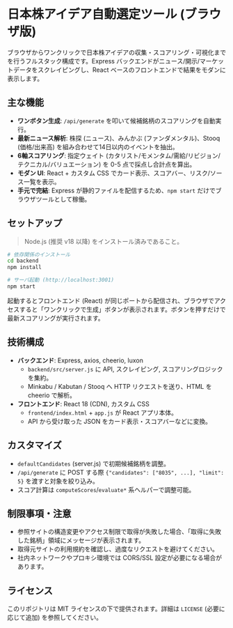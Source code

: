 # 日本株アイデア自動選定ツール (ブラウザ版)

ブラウザからワンクリックで日本株アイデアの収集・スコアリング・可視化までを行うフルスタック構成です。Express バックエンドがニュース/開示/マーケットデータをスクレイピングし、React ベースのフロントエンドで結果をモダンに表示します。

## 主な機能
- **ワンボタン生成**: `/api/generate` を叩いて候補銘柄のスコアリングを自動実行。
- **最新ニュース解析**: 株探 (ニュース)、みんかぶ (ファンダメンタル)、Stooq (価格/出来高) を組み合わせて14日以内のイベントを抽出。
- **6軸スコアリング**: 指定ウェイト (カタリスト/モメンタム/需給/リビジョン/テクニカル/バリュエーション) を 0-5 点で採点し合計点を算出。
- **モダン UI**: React + カスタム CSS でカード表示、スコアバー、リスク/ソース一覧を表示。
- **手元で完結**: Express が静的ファイルを配信するため、`npm start` だけでブラウザツールとして稼働。

## セットアップ
> Node.js (推奨 v18 以降) をインストール済みであること。

```bash
# 依存関係のインストール
cd backend
npm install

# サーバ起動 (http://localhost:3001)
npm start
```

起動するとフロントエンド (React) が同じポートから配信され、ブラウザでアクセスすると「ワンクリックで生成」ボタンが表示されます。ボタンを押すだけで最新スコアリングが実行されます。

## 技術構成
- **バックエンド**: Express, axios, cheerio, luxon
  - `backend/src/server.js` に API, スクレイピング, スコアリングロジックを集約。
  - Minkabu / Kabutan / Stooq へ HTTP リクエストを送り、HTML を cheerio で解析。
- **フロントエンド**: React 18 (CDN), カスタム CSS
  - `frontend/index.html` + `app.js` が React アプリ本体。
  - API から受け取った JSON をカード表示・スコアバーなどに変換。

## カスタマイズ
- `defaultCandidates` (server.js) で初期候補銘柄を調整。
- `/api/generate` に POST する際 `{"candidates": ["8035", ...], "limit": 5}` を渡すと対象を絞り込み。
- スコア計算は `computeScores`/`evaluate*` 系ヘルパーで調整可能。

## 制限事項・注意
- 参照サイトの構造変更やアクセス制限で取得が失敗した場合、「取得に失敗した銘柄」領域にメッセージが表示されます。
- 取得元サイトの利用規約を確認し、過度なリクエストを避けてください。
- 社内ネットワークやプロキシ環境では CORS/SSL 設定が必要になる場合があります。

## ライセンス
このリポジトリは MIT ライセンスの下で提供されます。詳細は `LICENSE` (必要に応じて追加) を参照してください。
